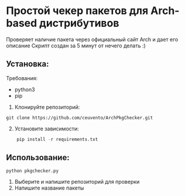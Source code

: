 # Простой чекер пакетов для Arch-based дистрибутивов

Проверяет наличие пакета через официальный сайт Arch и дает его описание
Скрипт создан за 5 минут от нечего делать :)

## Установка:

Требования:
 - python3
 - pip

1. Клонируйте репозиторий:
```
git clone https://github.com/ceuvento/ArchPkgChecker.git
```
2. Установите зависимости:
```python
    pip install -r requirements.txt
```

## Использование:

```python pkgchecker.py```

1. Выберите и напишите репозиторий для проверки
2. Напишите название пакеты
